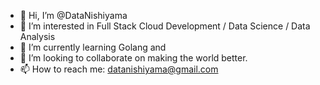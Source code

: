- 👋 Hi, I’m @DataNishiyama
- 👀 I’m interested in Full Stack Cloud Development / Data Science / Data Analysis
- 🌱 I’m currently learning Golang and 
- 💞️ I’m looking to collaborate on making the world better.
- 📫 How to reach me: datanishiyama@gmail.com

<!---
DataNishiyama/DataNishiyama is a ✨ special ✨ repository because its `README.md` (this file) appears on your GitHub profile.
You can click the Preview link to take a look at your changes.
--->
